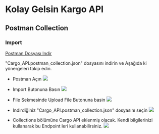 # Kolay Gelsin Kargo API
## Postman Collection

### Import

[Postman Dosyası Indir](Cargo_API.postman_collection.json)

"Cargo_API.postman_collection.json" dosyasını indirin ve Aşağıda ki yönergeleri takip edin.

* Postman Açın
![](Screenshot_1.png)

* Import Butonuna Basın
![](Screenshot_2.png)

* File Sekmesinde Upload File Butonuna basin
![](Screenshot_3.png)

* Indirdiğiniz "Cargo_API.postman_collection.json" dosyasını seçin
![](Screenshot_4.png)

* Collections bölümüne Cargo API eklenmiş olacak. Kendi bilgilerinizi kullanarak bu Endpoint leri kullanabilirsiniz.
![](Screenshot_5.png)
